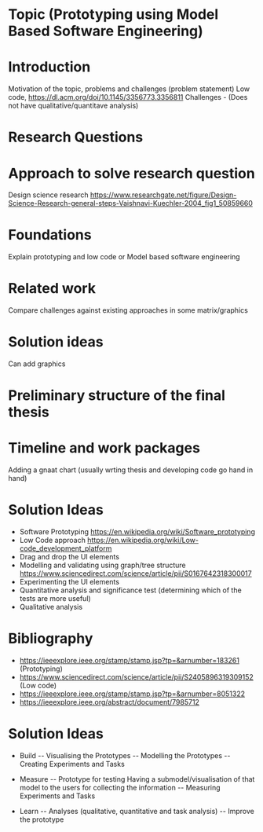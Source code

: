 # Topic (Prototyping using Model Based Software Engineering)

# Introduction
Motivation of the topic, problems and challenges (problem statement)
Low code,
https://dl.acm.org/doi/10.1145/3356773.3356811
Challenges - (Does not have qualitative/quantitave analysis)

# Research Questions

# Approach to solve research question
Design science research https://www.researchgate.net/figure/Design-Science-Research-general-steps-Vaishnavi-Kuechler-2004_fig1_50859660

# Foundations
Explain prototyping and low code or Model based software engineering

# Related work
Compare challenges against existing approaches in some matrix/graphics

# Solution ideas
Can add graphics

# Preliminary structure of the final thesis

# Timeline and work packages
Adding a gnaat chart (usually wrting thesis and developing code go hand in hand)


# Solution Ideas

- Software Prototyping https://en.wikipedia.org/wiki/Software_prototyping
- Low Code approach https://en.wikipedia.org/wiki/Low-code_development_platform
- Drag and drop the UI elements
- Modelling and validating using graph/tree structure https://www.sciencedirect.com/science/article/pii/S0167642318300017
- Experimenting the UI elements
- Quantitative analysis and significance test (determining which of the tests are more useful)
- Qualitative analysis

# Bibliography
- https://ieeexplore.ieee.org/stamp/stamp.jsp?tp=&arnumber=183261 (Prototyping)
- https://www.sciencedirect.com/science/article/pii/S2405896319309152 (Low code)
- https://ieeexplore.ieee.org/stamp/stamp.jsp?tp=&arnumber=8051322
- https://ieeexplore.ieee.org/abstract/document/7985712


# Solution Ideas
- Build
-- Visualising the Prototypes
-- Modelling the Prototypes
-- Creating Experiments and Tasks

- Measure
-- Prototype for testing
Having a submodel/visualisation of that model to the users for collecting the information
-- Measuring Experiments and Tasks 

- Learn
-- Analyses (qualitative, quantitative and task analysis)
-- Improve the prototype